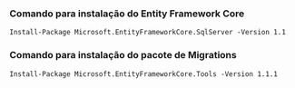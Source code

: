 ### Comando para instalação do Entity Framework Core

```
Install-Package Microsoft.EntityFrameworkCore.SqlServer -Version 1.1
```

### Comando para instalação do pacote de Migrations

```
Install-Package Microsoft.EntityFrameworkCore.Tools -Version 1.1.1
```